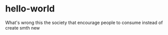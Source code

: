 # hello-world

What's wrong this the society that encourage people to consume instead of create smth new
